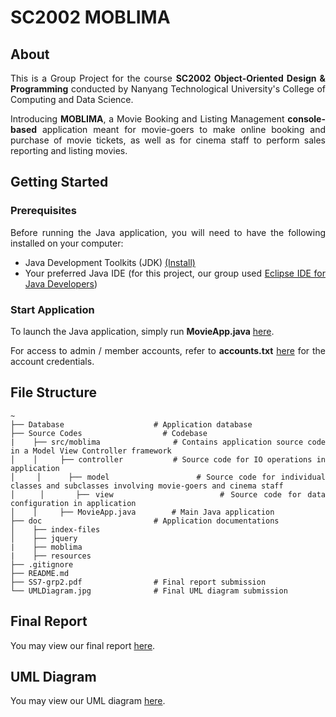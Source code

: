 # SC2002 MOBLIMA

## About
<div align="justify">
    
This is a Group Project for the course **SC2002 Object-Oriented Design & Programming** conducted by Nanyang Technological University's College of Computing and Data Science. 
<p></p>
    
Introducing **MOBLIMA**, a Movie Booking and Listing Management **console-based** application meant for movie-goers to make online booking and purchase of movie tickets, as well as for cinema staff to perform sales reporting and listing movies.
</div>

## Getting Started

### Prerequisites
<div align="justify">
Before running the Java application, you will need to have the following installed on your computer:
    
- Java Development Toolkits (JDK) <a href="https://www.oracle.com/sg/java/technologies/downloads/">(Install)</a>
- Your preferred Java IDE (for this project, our group used <a href="https://www.eclipse.org/downloads/">Eclipse IDE for Java Developers</a>)
</div>

### Start Application
<div align="justify">
    
To launch the Java application, simply run **MovieApp.java** <a href="/Source Codes/src/moblima">here</a>.
<p></p>

For access to admin / member accounts, refer to **accounts.txt** <a href="/Database">here</a> for the account credentials.

## File Structure
```
~
├── Database                    # Application database
├── Source Codes                  # Codebase
|    ├── src/moblima                # Contains application source code in a Model View Controller framework
│    │     ├── controller           # Source code for IO operations in application
│    │     ├── model                # Source code for individual classes and subclasses involving movie-goers and cinema staff
│    │     ├── view                 # Source code for data configuration in application
│    │     ├── MovieApp.java        # Main Java application
├── doc                         # Application documentations
│    ├── index-files                
│    ├── jquery                    
|    ├── moblima                   
|    ├── resources                  
├── .gitignore
├── README.md
├── SS7-grp2.pdf                # Final report submission     
└── UMLDiagram.jpg              # Final UML diagram submission
```

## Final Report   
You may view our final report <a href="/SS7-grp2.pdf">here</a>.

## UML Diagram   
You may view our UML diagram <a href="/UMLDiagrams">here</a>.
